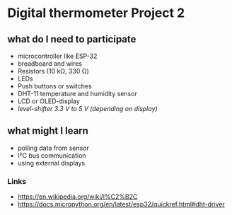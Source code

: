 # Digital thermometer Project 2

## what do I need to participate

* microcontroller like ESP-32
* breadboard and wires
* Resistors (10 kΩ, 330 Ω)
* LEDs
* Push buttons or switches
* DHT-11 temperature and humidity sensor
* LCD or OLED-display
* *level-shifter 3.3 V to 5 V (depending on display)*


## what might I learn

* polling data from sensor
* I²C bus communication
* using external displays


### Links

* https://en.wikipedia.org/wiki/I%C2%B2C
* https://docs.micropython.org/en/latest/esp32/quickref.html#dht-driver
